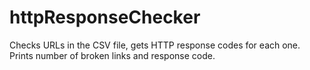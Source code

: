 # httpResponseChecker
Checks URLs in the CSV file, gets HTTP response codes for each one. Prints number of broken links and response code.
